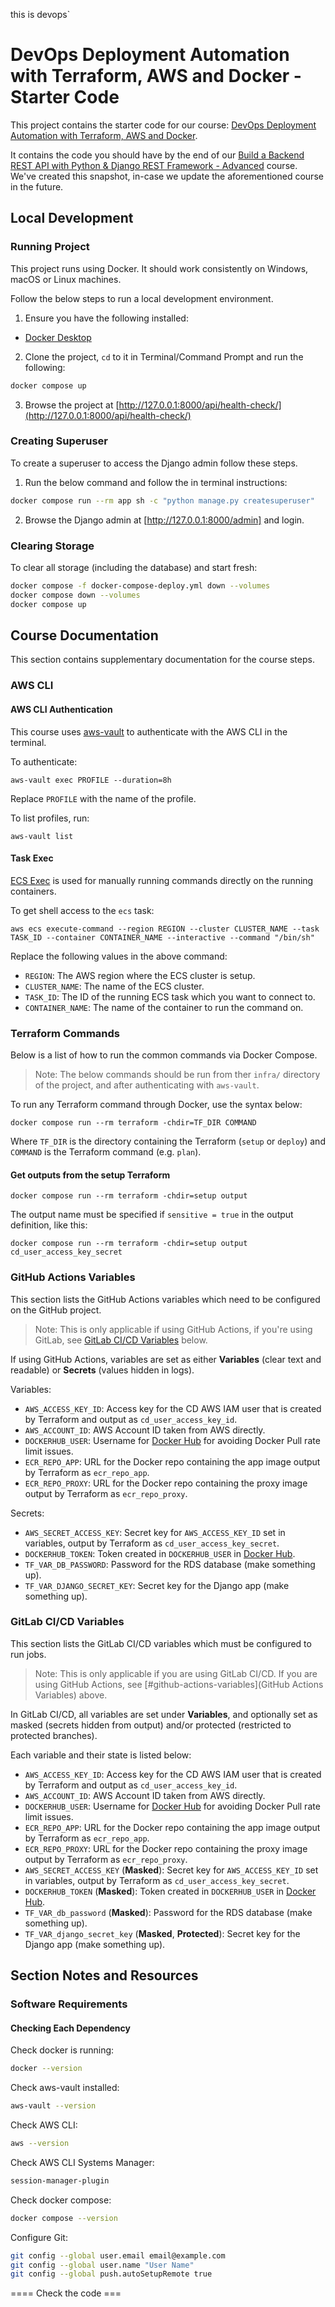 this is devops`
# DevOps Deployment Automation with Terraform, AWS and Docker - Starter Code

This project contains the starter code for our course: [DevOps Deployment Automation with Terraform, AWS and Docker](https://londonapp.dev/c3).

It contains the code you should have by the end of our [Build a Backend REST API with Python & Django REST Framework - Advanced](https://londonapp.dev/c2) course. We've created this snapshot, in-case we update the aforementioned course in the future.

## Local Development

### Running Project

This project runs using Docker. It should work consistently on Windows, macOS or Linux machines.

Follow the below steps to run a local development environment.

1.  Ensure you have the following installed:

- [Docker Desktop](https://www.docker.com/products/docker-desktop/)

2.  Clone the project, `cd` to it in Terminal/Command Prompt and run the following:

```sh
docker compose up
```

3.  Browse the project at [http://127.0.0.1:8000/api/health-check/](http://127.0.0.1:8000/api/health-check/)

### Creating Superuser

To create a superuser to access the Django admin follow these steps.

1.  Run the below command and follow the in terminal instructions:

```sh
docker compose run --rm app sh -c "python manage.py createsuperuser"
```

2.  Browse the Django admin at [http://127.0.0.1:8000/admin] and login.

### Clearing Storage

To clear all storage (including the database) and start fresh:

```sh
docker compose -f docker-compose-deploy.yml down --volumes
docker compose down --volumes
docker compose up
```

## Course Documentation

This section contains supplementary documentation for the course steps.

### AWS CLI

#### AWS CLI Authentication

This course uses [aws-vault](https://github.com/99designs/aws-vault) to authenticate with the AWS CLI in the terminal.

To authenticate:

```
aws-vault exec PROFILE --duration=8h
```

Replace `PROFILE` with the name of the profile.

To list profiles, run:

```
aws-vault list
```

#### Task Exec

[ECS Exec](https://docs.aws.amazon.com/AmazonECS/latest/developerguide/ecs-exec.html) is used for manually running commands directly on the running containers.

To get shell access to the `ecs` task:

```
aws ecs execute-command --region REGION --cluster CLUSTER_NAME --task TASK_ID --container CONTAINER_NAME --interactive --command "/bin/sh"
```

Replace the following values in the above command:

- `REGION`: The AWS region where the ECS cluster is setup.
- `CLUSTER_NAME`: The name of the ECS cluster.
- `TASK_ID`: The ID of the running ECS task which you want to connect to.
- `CONTAINER_NAME`: The name of the container to run the command on.

### Terraform Commands

Below is a list of how to run the common commands via Docker Compose.

> Note: The below commands should be run from ther `infra/` directory of the project, and after authenticating with `aws-vault`.

To run any Terraform command through Docker, use the syntax below:

```
docker compose run --rm terraform -chdir=TF_DIR COMMAND
```

Where `TF_DIR` is the directory containing the Terraform (`setup` or `deploy`) and `COMMAND` is the Terraform command (e.g. `plan`).

#### Get outputs from the setup Terraform

```
docker compose run --rm terraform -chdir=setup output
```

The output name must be specified if `sensitive = true` in the output definition, like this:

```
docker compose run --rm terraform -chdir=setup output cd_user_access_key_secret
```

### GitHub Actions Variables

This section lists the GitHub Actions variables which need to be configured on the GitHub project.

> Note: This is only applicable if using GitHub Actions, if you're using GitLab, see [GitLab CI/CD Variables](#gitlab-cicd-variables) below.

If using GitHub Actions, variables are set as either **Variables** (clear text and readable) or **Secrets** (values hidden in logs).

Variables:

- `AWS_ACCESS_KEY_ID`: Access key for the CD AWS IAM user that is created by Terraform and output as `cd_user_access_key_id`.
- `AWS_ACCOUNT_ID`: AWS Account ID taken from AWS directly.
- `DOCKERHUB_USER`: Username for [Docker Hub](https://hub.docker.com/) for avoiding Docker Pull rate limit issues.
- `ECR_REPO_APP`: URL for the Docker repo containing the app image output by Terraform as `ecr_repo_app`.
- `ECR_REPO_PROXY`: URL for the Docker repo containing the proxy image output by Terraform as `ecr_repo_proxy`.

Secrets:

- `AWS_SECRET_ACCESS_KEY`: Secret key for `AWS_ACCESS_KEY_ID` set in variables, output by Terraform as `cd_user_access_key_secret`.
- `DOCKERHUB_TOKEN`: Token created in `DOCKERHUB_USER` in [Docker Hub](https://hub.docker.com/).
- `TF_VAR_DB_PASSWORD`: Password for the RDS database (make something up).
- `TF_VAR_DJANGO_SECRET_KEY`: Secret key for the Django app (make something up).

### GitLab CI/CD Variables

This section lists the GitLab CI/CD variables which must be configured to run jobs.

> Note: This is only applicable if you are using GitLab CI/CD. If you are using GitHub Actions, see [#github-actions-variables](GitHub Actions Variables) above.

In GitLab CI/CD, all variables are set under **Variables**, and optionally set as masked (secrets hidden from output) and/or protected (restricted to protected branches).

Each variable and their state is listed below:

- `AWS_ACCESS_KEY_ID`: Access key for the CD AWS IAM user that is created by Terraform and output as `cd_user_access_key_id`.
- `AWS_ACCOUNT_ID`: AWS Account ID taken from AWS directly.
- `DOCKERHUB_USER`: Username for [Docker Hub](https://hub.docker.com/) for avoiding Docker Pull rate limit issues.
- `ECR_REPO_APP`: URL for the Docker repo containing the app image output by Terraform as `ecr_repo_app`.
- `ECR_REPO_PROXY`: URL for the Docker repo containing the proxy image output by Terraform as `ecr_repo_proxy`.
- `AWS_SECRET_ACCESS_KEY` (**Masked**): Secret key for `AWS_ACCESS_KEY_ID` set in variables, output by Terraform as `cd_user_access_key_secret`.
- `DOCKERHUB_TOKEN` (**Masked**): Token created in `DOCKERHUB_USER` in [Docker Hub](https://hub.docker.com/).
- `TF_VAR_db_password` (**Masked**): Password for the RDS database (make something up).
- `TF_VAR_django_secret_key` (**Masked**, **Protected**): Secret key for the Django app (make something up).

## Section Notes and Resources

### Software Requirements

#### Checking Each Dependency

Check docker is running:

```sh
docker --version
```

Check aws-vault installed:

```sh
aws-vault --version
```

Check AWS CLI:

```sh
aws --version
```

Check AWS CLI Systems Manager:

```sh
session-manager-plugin
```

Check docker compose:

```sh
docker compose --version
```

Configure Git:

```sh
git config --global user.email email@example.com
git config --global user.name "User Name" 
git config --global push.autoSetupRemote true
```
==== Check the code ===
